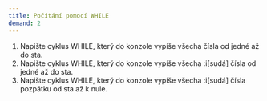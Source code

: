 ```yaml
---
title: Počítání pomocí WHILE
demand: 2
---
```


1. Napište cyklus WHILE, který do konzole vypíše všecha čísla od jedné až do sta.
1. Napište cyklus WHILE, který do konzole vypíše všecha :i[sudá] čísla od jedné až do sta.
1. Napište cyklus WHILE, který do konzole vypíše všecha :i[sudá] čísla pozpátku od sta až k nule.
